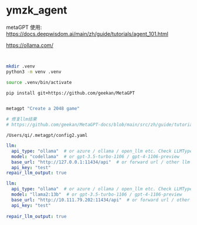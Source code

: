 # ymzk_agent


metaGPT 使用:
https://docs.deepwisdom.ai/main/zh/guide/tutorials/agent_101.html



https://ollama.com/ 

```bash


mkdir .venv
python3 -m venv .venv

source .venv/bin/activate

pip install git+https://github.com/geekan/MetaGPT


metagpt "Create a 2048 game"

# 修复llm结果
# https://github.com/geekan/MetaGPT-docs/blob/main/src/zh/guide/tutorials/integration_with_open_llm.md#%E5%8F%AF%E9%80%89%E7%9A%84%E4%BF%AE%E5%A4%8Dllm%E8%BE%93%E5%87%BA%E7%BB%93%E6%9E%9C


```



`/Users/qi/.metagpt/config2.yaml` 
```yaml
llm:
  api_type: "ollama"  # or azure / ollama / open_llm etc. Check LLMType for more options
  model: "codellama"  # or gpt-3.5-turbo-1106 / gpt-4-1106-preview
  base_url: "http://127.0.0.1:11434/api"  # or forward url / other llm url
  api_key: "test"
repair_llm_output: true
```

```yaml
llm:
  api_type: "ollama"  # or azure / ollama / open_llm etc. Check LLMType for more options
  model: "llama2:13b"  # or gpt-3.5-turbo-1106 / gpt-4-1106-preview
  base_url: "http://10.111.79.202:11434/api"  # or forward url / other llm url
  api_key: "test"
  
repair_llm_output: true

```
